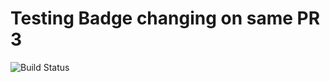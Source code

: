 # Testing Badge changing on same PR 3

![Build Status](https://codebuild.us-east-1.amazonaws.com/badges?uuid=eyJlbmNyeXB0ZWREYXRhIjoibnk1RHNURDlsajdVdEQ2dWY5Skl5VFgra21CUzBmbEhzMkNkaU5SZjdaYmR4d2t1U2tvM0lzeGs0bU5PMkhxdng1VXNhTTBlbHBhZjBxbFRrOGZldmR3PSIsIml2UGFyYW1ldGVyU3BlYyI6IkxVTHdxYXBOTi9uTlMwbWsiLCJtYXRlcmlhbFNldFNlcmlhbCI6MX0%3D&branch=main)
